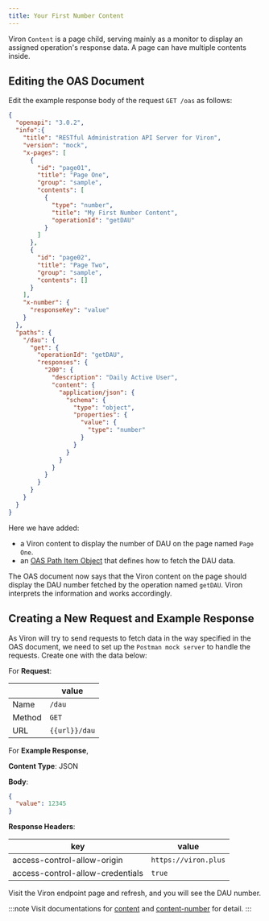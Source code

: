 ```yaml
---
title: Your First Number Content
---
```


Viron `Content` is a page child, serving mainly as a monitor to display an assigned operation's response data. A page can have multiple contents inside.

## Editing the OAS Document

Edit the example response body of the request `GET /oas` as follows:

```json {11-17,26-28,31-52}
{
  "openapi": "3.0.2",
  "info":{
    "title": "RESTful Administration API Server for Viron",
    "version": "mock",
    "x-pages": [
      {
        "id": "page01",
        "title": "Page One",
        "group": "sample",
        "contents": [
          {
            "type": "number",
            "title": "My First Number Content",
            "operationId": "getDAU"
          }
        ]
      },
      {
        "id": "page02",
        "title": "Page Two",
        "group": "sample",
        "contents": []
      }
    ],
    "x-number": {
      "responseKey": "value"
    }
  },
  "paths": {
    "/dau": {
      "get": {
        "operationId": "getDAU",
        "responses": {
          "200": {
            "description": "Daily Active User",
            "content": {
              "application/json": {
                "schema": {
                  "type": "object",
                  "properties": {
                    "value": {
                      "type": "number"
                    }
                  }
                }
              }
            }
          }
        }
      }
    }
  }
}
```

Here we have added:
- a Viron content to display the number of DAU on the page named `Page One`.
- an [OAS Path Item Object](https://github.com/OAI/OpenAPI-Specification/blob/main/versions/3.0.2.md#pathItemObject) that defines how to fetch the DAU data.

The OAS document now says that the Viron content on the page should display the DAU number fetched by the operation named `getDAU`. Viron interprets the information and works accordingly.

## Creating a New Request and Example Response
As Viron will try to send requests to fetch data in the way specified in the OAS document, we need to set up the `Postman mock server` to handle the requests. Create one with the data below:

For **Request**:

| | value |
| ---- | ---- |
| Name | `/dau` |
| Method | `GET` |
| URL | `{{url}}/dau` |

For **Example Response**,

**Content Type**: JSON

**Body**:
```json
{
  "value": 12345
}
```

**Response Headers**:

| key | value |
| ---- | ---- |
| access-control-allow-origin | `https://viron.plus` |
| access-control-allow-credentials | `true` |

Visit the Viron endpoint page and refresh, and you will see the DAU number.

:::note
Visit documentations for [content](/docs/Advanced-Guides/contet) and [content-number](/docs/Advanced-Guides/content-number) for detail.
:::
